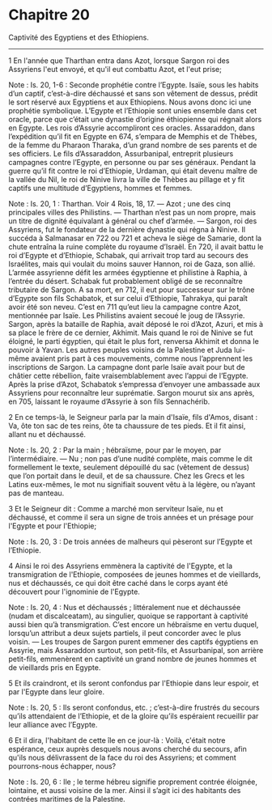 # Chapitre 20

Captivité des Egyptiens et des Ethiopiens.

***

1 En l'année que Tharthan entra dans Azot, lorsque Sargon roi des Assyriens l'eut envoyé, et qu'il eut combattu Azot, et l'eut prise;

<span class="bible-note">Note : </span> Is. 20, 1-6 : Seconde prophétie contre l’Egypte. Isaïe, sous les habits d’un captif, c’est-à-dire déchaussé et sans son vêtement de dessus, prédit le sort réservé aux Egyptiens et aux Ethiopiens. Nous avons donc ici une prophétie symbolique. L’Egypte et l’Ethiopie sont unies ensemble dans cet oracle, parce que c’était une dynastie d’origine éthiopienne qui régnait alors en Egypte. Les rois d’Assyrie accompliront ces oracles. Assaraddon, dans l’expédition qu’il fit en Egypte en 674, s’empara de Memphis et de Thèbes, de la femme du Pharaon Tharaka, d’un grand nombre de ses parents et de ses officiers. Le fils d’Assaraddon, Assurbanipal, entreprit plusieurs campagnes contre l’Egypte, en personne ou par ses généraux. Pendant la guerre qu’il fit contre le roi d’Ethiopie, Urdaman, qui était devenu maître de la vallée du Nil, le roi de Ninive livra la ville de Thèbes au pillage et y fit captifs une multitude d’Egyptiens, hommes et femmes.

<span class="bible-note">Note : </span> Is. 20, 1 : Tharthan. Voir 4 Rois, 18, 17. ― Azot ; une des cinq principales villes des Philistins. ― Tharthan n’est pas un nom propre, mais un titre de dignité équivalant à général ou chef d’armée. ― Sargon, roi des Assyriens, fut le fondateur de la dernière dynastie qui régna à Ninive. Il succéda à Salmanasar en 722 ou 721 et acheva le siège de Samarie, dont la chute entraîna la ruine complète du royaume d’Israël. En 720, il avait battu le roi d’Egypte et d’Ethiopie, Schabak, qui arrivait trop tard au secours des Israélites, mais qui voulait du moins sauver Hannon, roi de Gaza, son allié. L’armée assyrienne défit les armées égyptienne et philistine à Raphia, à l’entrée du désert. Schabak fut probablement obligé de se reconnaître tributaire de Sargon. A sa mort, en 712, il eut pour successeur sur le trône d’Egypte son fils Schabatok, et sur celui d’Ethiopie, Tahrakya, qui paraît avoir été son neveu. C’est en 711 qu’eut lieu la campagne contre Azot, mentionnée par Isaïe. Les Philistins avaient secoué le
joug de l’Assyrie. Sargon, après la bataille de Raphia, avait déposé le roi d’Azot, Azuri, et mis à sa place le frère de ce dernier, Akhimit. Mais quand le roi de Ninive se fut éloigné, le parti égyptien, qui était le plus fort, renversa Akhimit et donna le pouvoir à Yavan. Les autres peuples voisins de la Palestine et Juda lui-même avaient pris part à ces mouvements, comme nous l’apprennent les inscriptions de Sargon. La campagne dont parle Isaïe avait pour but de châtier cette rébellion, faite vraisemblablement avec l’appui de l’Egypte. Après la prise d’Azot, Schabatok s’empressa d’envoyer une ambassade aux Assyriens pour reconnaître leur suprématie. Sargon mourut six ans après, en 705, laissant le royaume d’Assyrie à son fils Sennachérib.

2 En ce temps-là, le Seigneur parla par la main d'Isaïe, fils d'Amos, disant : Va, ôte ton sac de tes reins, ôte ta chaussure de tes pieds. Et il fit ainsi, allant nu et déchaussé.

<span class="bible-note">Note : </span> Is. 20, 2 : Par la main ; hébraïsme, pour par le moyen, par l’intermédiaire. ― Nu ; non pas d’une nudité complète, mais comme le dit formellement le texte, seulement dépouillé du sac (vêtement de dessus) que l’on portait dans le deuil, et de sa chaussure. Chez les Grecs et les Latins eux-mêmes, le mot nu signifiait souvent vêtu à la légère, ou n’ayant pas de manteau.

3 Et le Seigneur dit : Comme a marché mon serviteur Isaïe, nu et déchaussé, et comme il sera un signe de trois années et un présage pour l'Egypte et pour l'Ethiopie;

<span class="bible-note">Note : </span> Is. 20, 3 : De trois années de malheurs qui pèseront sur l’Egypte et l’Ethiopie.

4 Ainsi le roi des Assyriens emmènera la captivité de l'Egypte, et la transmigration de l'Ethiopie, composées de jeunes hommes et de vieillards, nus et déchaussés, ce qui doit être caché dans le corps ayant été découvert pour l'ignominie de l'Egypte.

<span class="bible-note">Note : </span> Is. 20, 4 : Nus et déchaussés ; littéralement nue et déchaussée (nudam et discalceatam), au singulier, quoique se rapportant à captivité aussi bien qu’à transmigration. C’est encore un hébraïsme en vertu duquel, lorsqu’un attribut a deux sujets partiels, il peut concorder avec le plus voisin. ― Les troupes de Sargon purent emmener des captifs égyptiens en Assyrie, mais Assaraddon surtout, son petit-fils, et Assurbanipal, son arrière petit-fils, emmenèrent en captivité un grand nombre de jeunes hommes et de vieillards pris en Egypte.

5 Et ils craindront, et ils seront confondus par l'Ethiopie dans leur espoir, et par l'Egypte dans leur gloire.

<span class="bible-note">Note : </span> Is. 20, 5 : Ils seront confondus, etc. ; c’est-à-dire frustrés du secours qu’ils attendaient de l’Ethiopie, et de la gloire qu’ils espéraient recueillir par leur alliance avec l’Egypte.

6 Et il dira, l'habitant de cette île en ce jour-là : Voilà, c'était notre espérance, ceux auprès desquels nous avons cherché du secours, afin qu'ils nous délivrassent de la face du roi des Assyriens; et comment pourrons-nous échapper, nous?

<span class="bible-note">Note : </span> Is. 20, 6 : Ile ; le terme hébreu signifie proprement contrée éloignée, lointaine, et aussi voisine de la mer. Ainsi il s’agit ici des habitants des contrées maritimes de la Palestine.

